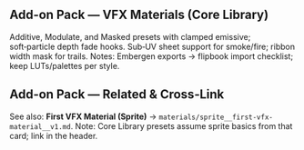 ## Add-on Pack — VFX Materials (Core Library)
Additive, Modulate, and Masked presets with clamped emissive; soft‑particle depth fade hooks.
Sub‑UV sheet support for smoke/fire; ribbon width mask for trails.
Notes: Embergen exports → flipbook import checklist; keep LUTs/palettes per style.
## Add-on Pack — Related & Cross‑Link
See also: **First VFX Material (Sprite)** → `materials/sprite__first-vfx-material__v1.md`.
Note: Core Library presets assume sprite basics from that card; link in the header.